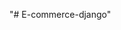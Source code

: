"# E-commerce-django" 



<!-- "# E-commerce-django" 


class Gender(models.Model):
    name = models.CharField(max_length=100, unique=True)
    slug = models.SlugField(max_length=100, unique=True)
    
    def __str__(self):
        return self.name

class Category(models.Model):
    name = models.CharField(max_length=100, unique=True)
    logo = models.ImageField(upload_to='category_images/', blank=True, null=True)
    slug = models.SlugField(max_length=50, unique=True)
    description = models.TextField(null=True,blank=True)
    status = models.BooleanField(default=True)
    class Meta:
        verbose_name_plural = 'Categories'

    def __str__(self):
        return self.name

class Brand(models.Model):
    name = models.CharField(max_length=100, unique=True)
    slug = models.SlugField(max_length=100, unique=True)    
    logo = models.ImageField(upload_to='brand_images/', blank=True, null=True)

    def __str__(self):
        return self.name

class Color(models.Model):
    name = models.CharField(max_length=50, unique=True)
    hex_code = models.CharField(max_length=7, unique=True)



class Product(models.Model):
    name = models.CharField(max_length=200)
    slug = models.SlugField(max_length=200, unique=True)
    gender = models.ForeignKey(Gender, on_delete=models.CASCADE, null=True, blank=True)
    category = models.ForeignKey(Category, on_delete=models.CASCADE)                                                                                                      
    brand = models.ForeignKey(Brand, on_delete=models.CASCADE)
    description = models.TextField()
    is_available = models.BooleanField(default=True)
    created_at = models.DateTimeField(auto_now_add=True)
    updated_at = models.DateTimeField(auto_now=True)

    def __str__(self):
        return self.name

class ProductVariant(models.Model):
    product = models.ForeignKey(Product, related_name='variants', on_delete=models.CASCADE)
    color = models.ForeignKey(Color, on_delete=models.CASCADE)
    price = models.DecimalField(max_digits=10, decimal_places=2)
    stock = models.PositiveIntegerField(default=0)
    sku = models.CharField(max_length=100, unique=True)
    image_1 = models.ImageField(upload_to='product_variant_images/', blank=True, null=True)
    image_2 = models.ImageField(upload_to='product_variant_images/', blank=True, null=True)
    image_3 = models.ImageField(upload_to='product_variant_images/', blank=True, null=True)

    def __str__(self):
        return f"{self.product.name} - {self.color.name} - {self.sku}






##########################################33

old


class Product(models.Model):
    name = models.CharField(max_length=200)
    slug = models.SlugField(max_length=200, unique=True)
    gender = models.ForeignKey(Gender, on_delete=models.CASCADE,null=True,blank=True)
    category = models.ForeignKey(Category, on_delete=models.CASCADE)                                                                                                      
    brand = models.ForeignKey(Brand, on_delete=models.CASCADE)
    colors = models.ManyToManyField(Color, related_name='products')
    stock = models.PositiveIntegerField(default=0)
    description = models.TextField()
    price = models.DecimalField(max_digits=10, decimal_places=2)
    is_available = models.BooleanField(default=True)
    image_1 = models.ImageField(upload_to='product_images/', blank=True, null=True)
    image_2 = models.ImageField(upload_to='product_images/', blank=True, null=True)
    image_3 = models.ImageField(upload_to='product_images/', blank=True, null=True)
    created_at = models.DateTimeField(auto_now_add=True)
    updated_at = models.DateTimeField(auto_now=True)

    def __str__(self):
        return self.name

class ProductVariant(models.Model):
    product = models.ForeignKey(Product, related_name='variants', on_delete=models.CASCADE)
    color = models.ForeignKey(Color, on_delete=models.CASCADE)
    price = models.DecimalField(max_digits=10, decimal_places=2)
    stock = models.PositiveIntegerField(default=0)
    sku = models.CharField(max_length=100, unique=True)

    class Meta:
        unique_together = ('product', 'color')

    def __str__(self):
        return f"{self.product.name} - {self.color.name}
